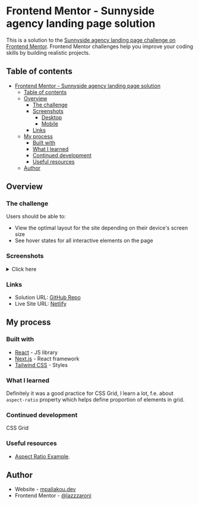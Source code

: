 # Frontend Mentor - Sunnyside agency landing page solution

This is a solution to the [Sunnyside agency landing page challenge on Frontend Mentor](https://www.frontendmentor.io/challenges/sunnyside-agency-landing-page-7yVs3B6ef). Frontend Mentor challenges help you improve your coding skills by building realistic projects.

## Table of contents

- [Frontend Mentor - Sunnyside agency landing page solution](#frontend-mentor---sunnyside-agency-landing-page-solution)
  - [Table of contents](#table-of-contents)
  - [Overview](#overview)
    - [The challenge](#the-challenge)
    - [Screenshots](#screenshots)
      - [Desktop](#desktop)
      - [Mobile](#mobile)
    - [Links](#links)
  - [My process](#my-process)
    - [Built with](#built-with)
    - [What I learned](#what-i-learned)
    - [Continued development](#continued-development)
    - [Useful resources](#useful-resources)
  - [Author](#author)

## Overview

### The challenge

Users should be able to:

- View the optimal layout for the site depending on their device's screen size
- See hover states for all interactive elements on the page

### Screenshots

<details>
  <summary>Click here</summary>

#### Desktop

![Alt text](/public/screenshots/desktop.png)

#### Mobile

![Alt text](/public/screenshots/mobile.png)
![Alt text](/public/screenshots/mobile-menu.png)

</details>

### Links

- Solution URL: [GitHub Repo](https://github.com/lazzzaroni/sunnyside-agency-landing-page)
- Live Site URL: [Netlify](https://lazzzaroni-sunnyside-agency.netlify.app/)

## My process

### Built with

- [React](https://reactjs.org/) - JS library
- [Next.js](https://nextjs.org/) - React framework
- [Tailwind CSS](https://tailwindcss.com/) - Styles

### What I learned

Definitely it was a good practice for CSS Grid, I learn a lot, f.e. about `aspect-ratio` property which helps define proportion of elements in grid.

### Continued development

CSS Grid

### Useful resources

- [Aspect Ratio Example](https://jsfiddle.net/6rwc2q5u/).

## Author

- Website - [mpaliakou.dev](https://mpaliakou.dev)
- Frontend Mentor - [@lazzzaroni](https://www.frontendmentor.io/profile/lazzzaroni)
